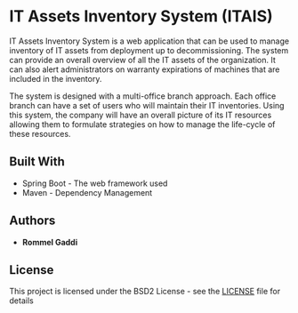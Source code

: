 # IT Assets Inventory System (ITAIS)

IT Assets Inventory System is a web application that can be used to manage inventory of IT assets from deployment up to decommissioning. The system can provide an overall overview of all the IT assets of the organization. It can also alert administrators on warranty expirations of machines that are included in the inventory.

The system is designed with a multi-office branch approach. Each office branch can have a set of users who will maintain their IT inventories. Using this system, the company will have an overall picture of its IT resources allowing them to formulate strategies on how to manage the life-cycle of these resources.


## Built With

* Spring Boot - The web framework used
* Maven - Dependency Management

## Authors

* **Rommel Gaddi** 

## License

This project is licensed under the BSD2 License - see the [LICENSE](https://github.com/larvinloy/dareon/blob/master/License) file for details
